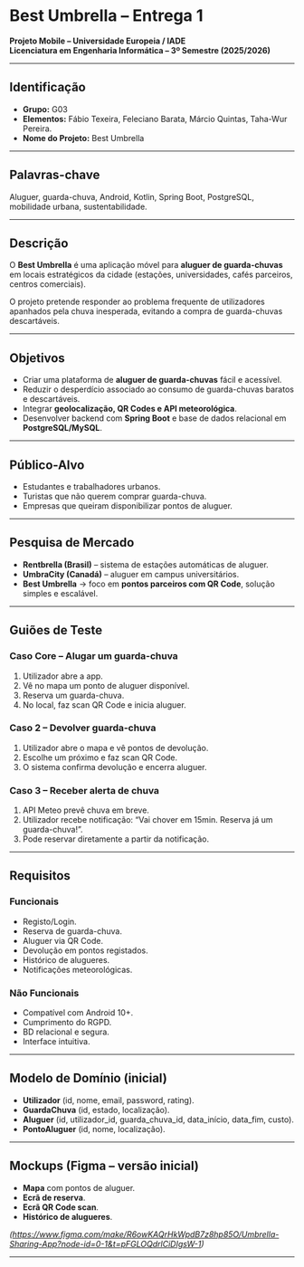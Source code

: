 # Best Umbrella – Entrega 1

**Projeto Mobile – Universidade Europeia / IADE**  
**Licenciatura em Engenharia Informática – 3º Semestre (2025/2026)**  

---

##  Identificação
- **Grupo:** G03  
- **Elementos:** Fábio Texeira, Feleciano Barata, Márcio Quintas, Taha-Wur Pereira.   
- **Nome do Projeto:** Best Umbrella  


---

##  Palavras-chave
Aluguer, guarda-chuva, Android, Kotlin, Spring Boot, PostgreSQL, mobilidade urbana, sustentabilidade.  

---

##  Descrição
O **Best Umbrella** é uma aplicação móvel para **aluguer de guarda-chuvas** em locais estratégicos da cidade (estações, universidades, cafés parceiros, centros comerciais).  

O projeto pretende responder ao problema frequente de utilizadores apanhados pela chuva inesperada, evitando a compra de guarda-chuvas descartáveis.  

---

##  Objetivos
- Criar uma plataforma de **aluguer de guarda-chuvas** fácil e acessível.  
- Reduzir o desperdício associado ao consumo de guarda-chuvas baratos e descartáveis.  
- Integrar **geolocalização, QR Codes e API meteorológica**.  
- Desenvolver backend com **Spring Boot** e base de dados relacional em **PostgreSQL/MySQL**.  

---

##  Público-Alvo
- Estudantes e trabalhadores urbanos.  
- Turistas que não querem comprar guarda-chuva.  
- Empresas que queiram disponibilizar pontos de aluguer.  

---

##  Pesquisa de Mercado
- **Rentbrella (Brasil)** – sistema de estações automáticas de aluguer.  
- **UmbraCity (Canadá)** – aluguer em campus universitários.  
- **Best Umbrella** → foco em **pontos parceiros com QR Code**, solução simples e escalável.  

---

##  Guiões de Teste
### Caso Core – **Alugar um guarda-chuva**
1. Utilizador abre a app.  
2. Vê no mapa um ponto de aluguer disponível.  
3. Reserva um guarda-chuva.  
4. No local, faz scan QR Code e inicia aluguer.  

### Caso 2 – **Devolver guarda-chuva**
1. Utilizador abre o mapa e vê pontos de devolução.  
2. Escolhe um próximo e faz scan QR Code.  
3. O sistema confirma devolução e encerra aluguer.  

### Caso 3 – **Receber alerta de chuva**
1. API Meteo prevê chuva em breve.  
2. Utilizador recebe notificação: “Vai chover em 15min. Reserva já um guarda-chuva!”.  
3. Pode reservar diretamente a partir da notificação.  

---

##  Requisitos
### Funcionais
- Registo/Login.  
- Reserva de guarda-chuva.  
- Aluguer via QR Code.  
- Devolução em pontos registados.  
- Histórico de alugueres.  
- Notificações meteorológicas.  

### Não Funcionais
- Compatível com Android 10+.  
- Cumprimento do RGPD.  
- BD relacional e segura.  
- Interface intuitiva.  

---

##  Modelo de Domínio (inicial)
- **Utilizador** (id, nome, email, password, rating).  
- **GuardaChuva** (id, estado, localização).  
- **Aluguer** (id, utilizador_id, guarda_chuva_id, data_início, data_fim, custo).  
- **PontoAluguer** (id, nome, localização).  

---

##  Mockups (Figma – versão inicial)
- **Mapa** com pontos de aluguer.  
- **Ecrã de reserva**.  
- **Ecrã QR Code scan**.  
- **Histórico de alugueres**.  

*(https://www.figma.com/make/R6owKAQrHkWpdB7z8hp85O/Umbrella-Sharing-App?node-id=0-1&t=pFGLOQdrlCiDIgsW-1)*  

----




